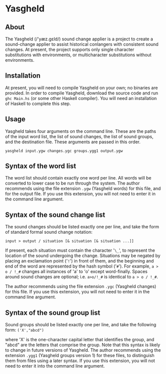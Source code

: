 Yasgheld
========

About
-----
The Yasgheld (/'y&aelig;z.g&#603;ld/) sound change applier
is a project to create a sound-change applier to assist 
historical conlangers with consistent sound changes. At
present, the project supports only single character
substitutions with environments, or multicharacter
substitutions without environments.

Installation
------------
At present, you will need to compile Yasgheld on your own;
no binaries are provided. In order to compile Yasgheld,
download the source code and run `ghc Main.hs` (or some
other Haskell compiler). You will need an installation of 
Haskell to complete this step.

Usage
-----
Yasgheld takes four arguments on the command line. These
are the paths of the input word list, the list of sound
changes, the list of sound groups, and the destination
file. These arguments are passed in this order.

``yasgheld input.ygw changes.ygc groups.ygg1 output.ygw``

Syntax of the word list
------
The word list should contain exactly one word per line.
All words will be converted to lower case to be run through
the system. The author recommends using the file extension
`.ygw` (Yasgheld words) for this file, and for the output
file. If you use this extension, you will not need to
enter it in the command line argument.

Syntax of the sound change list
----
The sound changes should be listed exactly one per line, and
take the form of standard formal sound change notation:

``input > output / situation [& situation [& situation ...]]``

If present, each situation must contain the character '`\_`', to
represent the location of the sound undergoing the change.
Situations may be negated by placing an exclamation point ('`!`')
in front of them, and the beginning and end of the word are
represented by the hash symbol ('`#`'). For example, `a > o / !_#`
changes all instances of 'a' to 'o' except word-finally. Spaces
around sound changes are optional; i.e. `a>o/!_#` is identical
to `a > o / !_#`.

The author recommends using the file extension `.ygc` (Yasgheld
changes) for this file. If you use this extension, you will not
need to enter it in the command line argument.

Syntax of the sound group list
----
Sound groups should be listed exactly one per line, and take 
the following form:
`('X',"abcd")`

where 'X' is the one-character capital letter that identifies
the group, and "abcd" are the letters that comprise the group.
Note that this syntax is likely to change in future versions
of Yasgheld. The author recommends using the extension `.ygg1`
(Yasgheld groups version 1) for these files, to distinguish 
them from files using a later syntax. If you use this extension,
you will not need to enter it into the command line argument.

